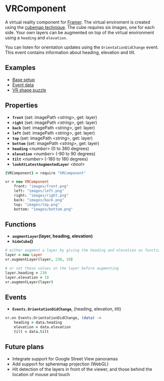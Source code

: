 # VRComponent

A virtual reality component for [Framer](http://framerjs.com). The virtual enviroment is created using the [cubemap technique](https://en.wikipedia.org/wiki/Cube_mapping). The cube requires six images, one for each side. Your own layers can be augmented on top of the virtual environment using a `heading` and `elevation`.

You can listen for orientation updates using the `OrientationDidChange` event. This event contains information about heading, elevation and tilt.

## Examples
- [Base setup](http://share.framerjs.com/nbm68qngj9oi/)
- [Event data](http://share.framerjs.com/6ui2dok637qt/)
- [VR shape puzzle](http://share.framerjs.com/vfa1wqhsqldw/)

## Properties
- **`front`** (set: imagePath *\<string>*, get: layer)
- **`right`** (set: imagePath *\<string>*, get: layer)
- **`back`** (set: imagePath *\<string>*, get: layer)
- **`left`** (set: imagePath *\<string>*, get: layer)
- **`top`** (set: imagePath *\<string>*, get: layer)
- **`bottom`** (set: imagePath *\<string>*, get: layer)
- **`heading`** *\<number>* (0 to 360 degrees)
- **`elevation`** *\<number>* (-90 to 90 degrees)
- **`tilt`** *\<number>* (-180 to 180 degrees)
- **`lookAtLatestAugmentedLayer`** *\<bool>*

```coffee
{VRComponent} = require "VRComponent"

vr = new VRComponent
	front: "images/front.png"
	left: "images/left.png"
	right: "images/right.png"
	back: "images/back.png"
	top: "images/top.png"
	bottom: "images/bottom.png"
```

## Functions
- **`augmentLayer`(**layer, heading, elevation**)**
- **`hideCube`()**

```coffee
# either augment a layer by giving the heading and elevation as function parameters
layer = new Layer
vr.augmentLayer(layer, 230, 10)

# or set these values on the layer before augmenting
layer.heading = 230
layer.elevation = 10
vr.augmentLayer(layer)
```

## Events
- **`Events.OrientationDidChange`**, (heading, elevation, tilt)

```coffee
vr.on Events.OrientationDidChange, (data) ->
	heading = data.heading
	elevation = data.elevation
	tilt = data.tilt
```

## Future plans
- Integrate support for Google Street View panoramas
- Add support for spheremap projection (WebGL)
- Hit detection of the layers in front of the viewer, and those behind the location of mouse and touch

